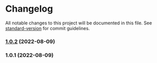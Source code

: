 # Changelog

All notable changes to this project will be documented in this file. See [standard-version](https://github.com/conventional-changelog/standard-version) for commit guidelines.

### [1.0.2](https://github.com/User5842/rafaels-list/compare/v1.0.1...v1.0.2) (2022-08-09)

### 1.0.1 (2022-08-09)

